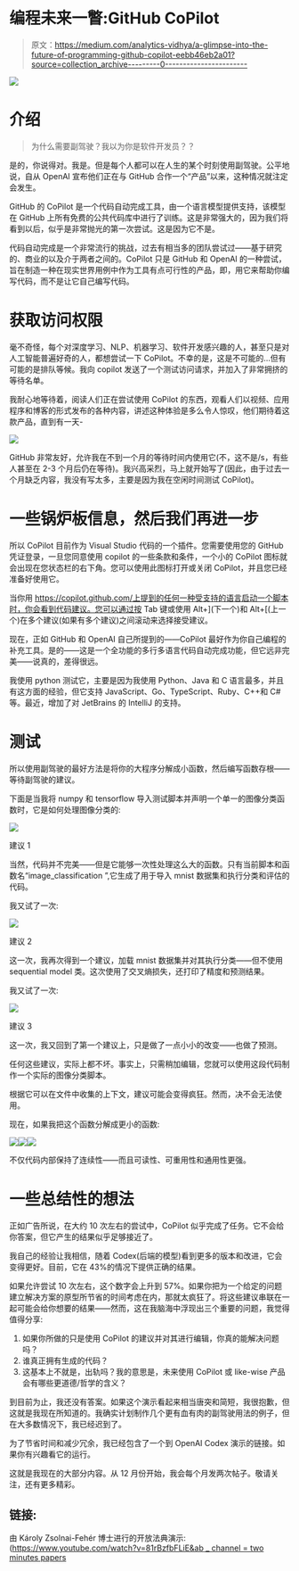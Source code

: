 # 编程未来一瞥:GitHub CoPilot

> 原文：<https://medium.com/analytics-vidhya/a-glimpse-into-the-future-of-programming-github-copilot-eebb46eb2a01?source=collection_archive---------0----------------------->

![](img/5aebb22521b1ec739c77f2fafaf206a5.png)

# 介绍

> 为什么需要副驾驶？我以为你是软件开发员？？

是的，你说得对。我是。但是每个人都可以在人生的某个时刻使用副驾驶。公平地说，自从 OpenAI 宣布他们正在与 GitHub 合作一个“产品”以来，这种情况就注定会发生。

GitHub 的 CoPilot 是一个代码自动完成工具，由一个语言模型提供支持，该模型在 GitHub 上所有免费的公共代码库中进行了训练。这是非常强大的，因为我们将看到以后，似乎是非常抛光的第一次尝试。这是因为它不是。

代码自动完成是一个非常流行的挑战，过去有相当多的团队尝试过——基于研究的、商业的以及介于两者之间的。CoPilot 只是 GitHub 和 OpenAI 的一种尝试，旨在制造一种在现实世界用例中作为工具有点可行性的产品，即，用它来帮助你编写代码，而不是让它自己编写代码。

# 获取访问权限

毫不奇怪，每个对深度学习、NLP、机器学习、软件开发感兴趣的人，甚至只是对人工智能普遍好奇的人，都想尝试一下 CoPilot。不幸的是，这是不可能的…但有可能的是排队等候。我向 copilot 发送了一个测试访问请求，并加入了非常拥挤的等待名单。

我耐心地等待着，阅读人们正在尝试使用 CoPilot 的东西，观看人们以视频、应用程序和博客的形式发布的各种内容，讲述这种体验是多么令人惊叹，他们期待着这款产品，直到有一天-

![](img/3fc58f4ef3aaecdb4e38ab7d3d706fd3.png)

GitHub 非常友好，允许我在不到一个月的等待时间内使用它(不，这不是/s，有些人甚至在 2-3 个月后仍在等待)。我兴高采烈，马上就开始写了(因此，由于过去一个月缺乏内容，我没有写太多，主要是因为我在空闲时间测试 CoPilot)。

# 一些锅炉板信息，然后我们再进一步

所以 CoPilot 目前作为 Visual Studio 代码的一个插件。您需要使用您的 GitHub 凭证登录，一旦您同意使用 copilot 的一些条款和条件，一个小的 CoPilot 图标就会出现在您状态栏的右下角。您可以使用此图标打开或关闭 CoPilot，并且您已经准备好使用它。

当你用 https://copilot.github.com/上提到的任何一种受支持的语言启动一个脚本时，你会看到代码建议。您可以通过按 Tab 键或使用 Alt+](下一个)和 Alt+[(上一个)在多个建议(如果有多个建议)之间滚动来选择接受建议。

现在，正如 GitHub 和 OpenAI 自己所提到的——CoPilot 最好作为你自己编程的补充工具。是的——这是一个全功能的多行多语言代码自动完成功能，但它远非完美——说真的，差得很远。

我使用 python 测试它，主要是因为我使用 Python、Java 和 C 语言最多，并且有这方面的经验，但它支持 JavaScript、Go、TypeScript、Ruby、C++和 C#等。最近，增加了对 JetBrains 的 IntelliJ 的支持。

# 测试

所以使用副驾驶的最好方法是将你的大程序分解成小函数，然后编写函数存根——等待副驾驶的建议。

下面是当我将 numpy 和 tensorflow 导入测试脚本并声明一个单一的图像分类函数时，它是如何处理图像分类的:

![](img/ba26920e188aed12d3506a87f17a561a.png)

建议 1

当然，代码并不完美——但是它能够一次性处理这么大的函数。只有当前脚本和函数名“image_classification ”,它生成了用于导入 mnist 数据集和执行分类和评估的代码。

我又试了一次:

![](img/da680e372e4a73d9ee067af177bc8a5a.png)

建议 2

这一次，我再次得到一个建议，加载 mnist 数据集并对其执行分类——但不使用 sequential model 类。这次使用了交叉熵损失，还打印了精度和预测结果。

我又试了一次:

![](img/88c26c2af408ab4221d6c9656045c640.png)

建议 3

这一次，我又回到了第一个建议上，只是做了一点小小的改变——也做了预测。

任何这些建议，实际上都不坏。事实上，只需稍加编辑，您就可以使用这段代码制作一个实际的图像分类脚本。

根据它可以在文件中收集的上下文，建议可能会变得疯狂。然而，决不会无法使用。

现在，如果我把这个函数分解成更小的函数:

![](img/1c7617941daf5ee0551b6be809963af6.png)![](img/a727ab667cf786ce1a336cac6e00d1e6.png)![](img/c9814e17ccce227a66460433bf87ee93.png)

不仅代码内部保持了连续性——而且可读性、可重用性和通用性更强。

# 一些总结性的想法

正如广告所说，在大约 10 次左右的尝试中，CoPilot 似乎完成了任务。它不会给你答案，但它产生的结果似乎足够接近了。

我自己的经验让我相信，随着 Codex(后端的模型)看到更多的版本和改进，它会变得更好。目前，它在 43%的情况下提供正确的结果。

如果允许尝试 10 次左右，这个数字会上升到 57%。如果你把为一个给定的问题建立解决方案的原型所节省的时间考虑在内，那就太疯狂了。将这些建议串联在一起可能会给你想要的结果——然而，这在我脑海中浮现出三个重要的问题，我觉得值得分享:

1.  如果你所做的只是使用 CoPilot 的建议并对其进行编辑，你真的能解决问题吗？
2.  谁真正拥有生成的代码？
3.  这基本上不就是，出轨吗？我的意思是，未来使用 CoPilot 或 like-wise 产品会有哪些更道德/哲学的含义？

到目前为止，我还没有答案。如果这个演示看起来相当唐突和简短，我很抱歉，但这就是我现在所知道的。我确实计划制作几个更有血有肉的副驾驶用法的例子，但在大多数情况下，我已经迟到了。

为了节省时间和减少冗余，我已经包含了一个到 OpenAI Codex 演示的链接。如果你有兴趣看它的运行。

这就是我现在的大部分内容。从 12 月份开始，我会每个月发两次帖子。敬请关注，还有更多精彩。

## 链接:

由 Károly Zsolnai-Fehér 博士进行的开放法典演示:([https://www.youtube.com/watch?v=81rBzfbFLiE&ab _ channel = two minutes papers](https://www.youtube.com/watch?v=81rBzfbFLiE&ab_channel=TwoMinutePapers)